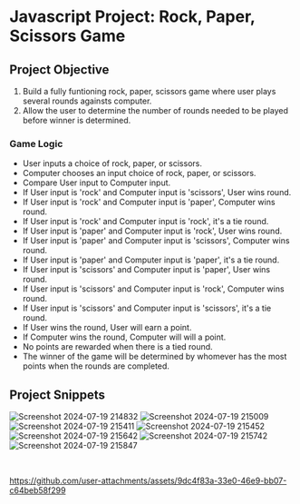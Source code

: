 # Javascript Project: Rock, Paper, Scissors Game

## Project Objective
1. Build a fully funtioning rock, paper, scissors game where user plays several rounds againsts computer.
2. Allow the user to determine the number of rounds needed to be played before winner is determined. 

### Game Logic
- User inputs a choice of rock, paper, or scissors.
- Computer chooses an input choice of rock, paper, or scissors.
- Compare User input to Computer input.
- If User input is 'rock' and Computer input is 'scissors', User wins round.
- If User input is 'rock' and Computer input is 'paper', Computer wins round.
- If User input is 'rock' and Computer input is 'rock', it's a tie round.
- If User input is 'paper' and Computer input is 'rock', User wins round.
- If User input is 'paper' and Computer input is 'scissors', Computer wins round.
- If User input is 'paper' and Computer input is 'paper', it's a tie round.
- If User input is 'scissors' and Computer input is 'paper', User wins round.
- If User input is 'scissors' and Computer input is 'rock', Computer wins round.
- If User input is 'scissors' and Computer input is 'scissors', it's a tie round.
- If User wins the round, User will earn a point.
- If Computer wins the round, Computer will will a point.
- No points are rewarded when there is a tied round.
- The winner of the game will be determined by whomever has the most points when the rounds are completed.  

## Project Snippets
![Screenshot 2024-07-19 214832](https://github.com/user-attachments/assets/f15af091-68ec-4f51-8141-e549281b44c3)
![Screenshot 2024-07-19 215009](https://github.com/user-attachments/assets/170723a6-9ab1-40bb-8cd1-a15d5ce39603)
![Screenshot 2024-07-19 215411](https://github.com/user-attachments/assets/90c05cc4-091b-403a-aad2-cd0a6a4142c2)
![Screenshot 2024-07-19 215452](https://github.com/user-attachments/assets/f8ba4358-27ec-4dc8-8601-8f86b7201d3b)
![Screenshot 2024-07-19 215642](https://github.com/user-attachments/assets/bacf20e6-e424-4dba-8a4d-2175db557495)
![Screenshot 2024-07-19 215742](https://github.com/user-attachments/assets/559f8469-d645-4b52-8251-6ef54df6f43e)
![Screenshot 2024-07-19 215847](https://github.com/user-attachments/assets/c2f6d7f1-79e2-4930-a9b2-13a0cdd8d611)

<br>

https://github.com/user-attachments/assets/9dc4f83a-33e0-46e9-bb07-c64beb58f299



